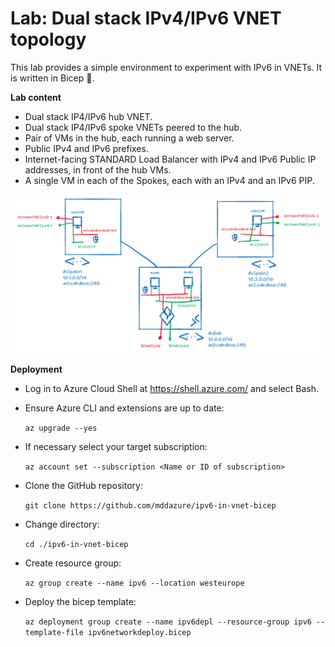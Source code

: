 # Lab: Dual stack IPv4/IPv6 VNET topology 

This lab provides a simple environment to experiment with IPv6 in VNETs. It is written in Bicep :muscle:.

**Lab content**

- Dual stack IP4/IPv6 hub VNET.
- Dual stack IP4/IPv6 spoke VNETs peered to the hub.
- Pair of VMs in the hub, each running a web server.
- Public IPv4 and IPv6 prefixes.
- Internet-facing STANDARD Load Balancer with IPv4 and IPv6 Public IP addresses, in front of the hub VMs.
- A single VM in each of the Spokes, each with an IPv4 and an IPv6 PIP.

![image](images/ipv6-in-vnet-bicep.png)

**Deployment**
- Log in to Azure Cloud Shell at https://shell.azure.com/ and select Bash.
- Ensure Azure CLI and extensions are up to date:
  
  `az upgrade --yes`
  
- If necessary select your target subscription:
  
  `az account set --subscription <Name or ID of subscription>`
  
- Clone the  GitHub repository:
  
  `git clone https://github.com/mddazure/ipv6-in-vnet-bicep`
  
- Change directory:
  
  `cd ./ipv6-in-vnet-bicep`

- Create resource group:

  `az group create --name ipv6 --location westeurope`

- Deploy the bicep template:

  `az deployment group create --name ipv6depl --resource-group ipv6 --template-file ipv6networkdeploy.bicep`


